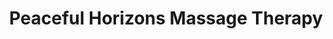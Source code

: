 ---
title: "Peaceful Horizons Massage Therapy"
url: /brunswick/peaceful-horizons-massage-therapy/
shop: Massage
---